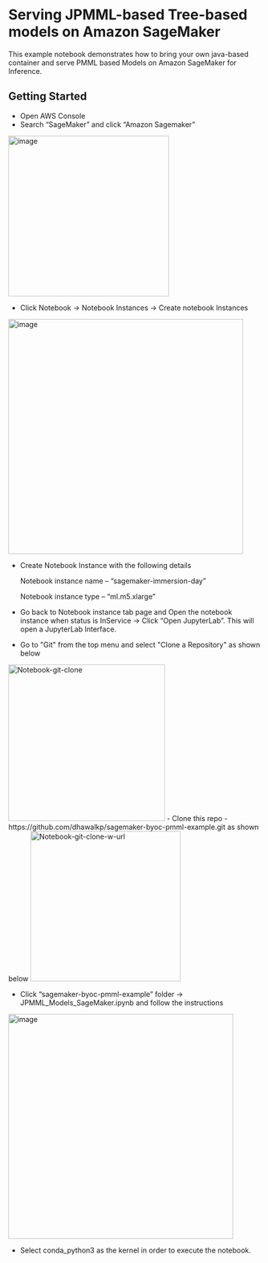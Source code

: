# Serving JPMML-based Tree-based models on Amazon SageMaker

This example notebook demonstrates how to bring your own java-based container and serve PMML based Models on Amazon SageMaker for Inference.

## Getting Started

- Open AWS Console
- Search “SageMaker” and click “Amazon Sagemaker”
<img width="320" alt="image" src="https://user-images.githubusercontent.com/46861009/165638576-abc2cc6f-a891-4355-b807-40a712087157.png">

- Click Notebook -> Notebook Instances -> Create notebook Instances
<img width="468" alt="image" src="https://user-images.githubusercontent.com/46861009/165638603-92d3f89b-03a3-45f5-995b-9b133263f998.png">

- Create Notebook Instance with the following details

  Notebook instance name – “sagemaker-immersion-day”
  
  Notebook instance type – “ml.m5.xlarge”
  
- Go back to Notebook instance tab page and Open the notebook instance when status is InService -> Click “Open JupyterLab”. This will open a JupyterLab Interface.
- Go to "Git" from the top menu and select "Clone a Repository" as shown below 
<img width="312" alt="Notebook-git-clone" src="https://user-images.githubusercontent.com/46861009/165638266-d5215304-42ce-4e09-a00d-6a4eadf36ec4.png">
- Clone this repo - https://github.com/dhawalkp/sagemaker-byoc-pmml-example.git as shown below

<img width="299" alt="Notebook-git-clone-w-url" src="https://user-images.githubusercontent.com/46861009/165638391-df060167-dac2-4872-9b08-39b49ea15775.png">
  
- Click “sagemaker-byoc-pmml-example” folder -> JPMML_Models_SageMaker.ipynb and follow the instructions 
<img width="448" alt="image" src="https://user-images.githubusercontent.com/46861009/165638469-4e43f585-c762-4c5c-be04-84bd2617f309.png">

- Select conda_python3 as the kernel in order to execute the notebook.




 

